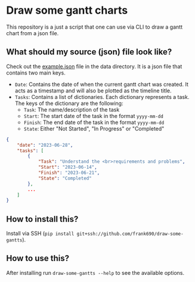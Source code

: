 # Draw some gantt charts
This repository is a just a script that one can use via CLI to draw a gantt chart from a json file.

## What should my source (json) file look like?
Check out the [example.json](data/example.json) file in the data directory. It is a json file that contains two main keys.
- `Date`: Contains the date of when the current gantt chart was created. It acts as a timestamp and will also be plotted as the timeline title.
- `Tasks`: Contains a list of dictionaries. Each dictionary represents a task. The keys of the dictionary are the following:
    - `Task`: The name/description of the task
    - `Start`: The start date of the task in the format `yyyy-mm-dd`
    - `Finish`: The end date of the task in the format `yyyy-mm-dd`
    - `State`: Either "Not Started", "In Progress" or "Completed"

```json
{
    "date": "2023-06-28",
    "tasks": [
        {
            "Task": "Understand the <br>requirements and problems",
            "Start": "2023-06-14",
            "Finish": "2023-06-21",
            "State": "Completed"
        },
        ...
    ]
}
```

## How to install this?
Install via SSH (`pip install git+ssh://github.com/frank690/draw-some-gantts`).


## How to use this?
After installing run `draw-some-gantts --help` to see the available options.